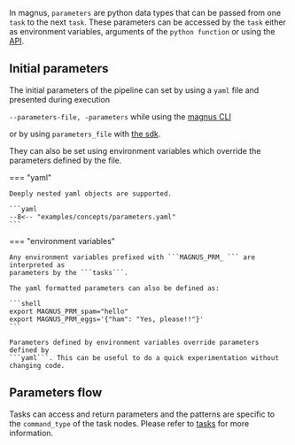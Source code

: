 In magnus, ```parameters``` are python data types that can be passed from one ```task```
to the next ```task```. These parameters can be accessed by the ```task``` either as
environment variables, arguments of the ```python function``` or using the
[API](../interactions.md).

## Initial parameters

The initial parameters of the pipeline can set by using a ```yaml``` file and presented
during execution

```--parameters-file, -parameters``` while using the [magnus CLI](../usage.md/#usage)

or by using ```parameters_file``` with [the sdk](..//sdk.md/#magnus.Pipeline.execute).

They can also be set using environment variables which override the parameters defined by the file.

=== "yaml"

    Deeply nested yaml objects are supported.

    ```yaml
    --8<-- "examples/concepts/parameters.yaml"
    ```


=== "environment variables"

    Any environment variables prefixed with ```MAGNUS_PRM_ ``` are interpreted as
    parameters by the ```tasks```.

    The yaml formatted parameters can also be defined as:

    ```shell
    export MAGNUS_PRM_spam="hello"
    export MAGNUS_PRM_eggs='{"ham": "Yes, please!!"}'
    ```

    Parameters defined by environment variables override parameters defined by
    ```yaml```. This can be useful to do a quick experimentation without changing code.


## Parameters flow

Tasks can access and return parameters and the patterns are specific to the
```command_type``` of the task nodes. Please refer to [tasks](../concepts/task.md)
for more information.
